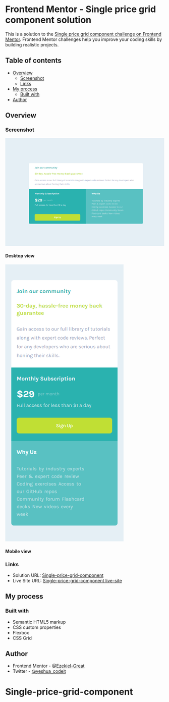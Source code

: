 # Frontend Mentor - Single price grid component solution

This is a solution to the [Single price grid component challenge on Frontend Mentor](https://www.frontendmentor.io/challenges/single-price-grid-component-5ce41129d0ff452fec5abbbc). Frontend Mentor challenges help you improve your coding skills by building realistic projects. 

## Table of contents

- [Overview](#overview)
  - [Screenshot](#screenshot)
  - [Links](#links)
- [My process](#my-process)
  - [Built with](#built-with)
- [Author](#author)

## Overview



### Screenshot
![Alt text](<images/Single-price-grid-component -desktop-view.png>)
#### Desktop view
![Alt text](<images/Single-Price-Grid-Component -mobile-view.png>)
#### Mobile view

### Links
- Solution URL: [Single-price-grid-component](https://github.com/Ezekiel-Great/Single-price-grid-component)
- Live Site URL: [Single-price-grid-component live-site]([https://your-live-site-url.com](https://ezekiel-great.github.io/Single-price-grid-component/))
## My process

### Built with

- Semantic HTML5 markup
- CSS custom properties
- Flexbox
- CSS Grid

## Author

- Frontend Mentor - [@Ezekiel-Great](https://www.frontendmentor.io/profile/Ezekiel-Great)
- Twitter - [@yeshua_codeit](https://www.twitter.com/yeshua_codeit )


# Single-price-grid-component
